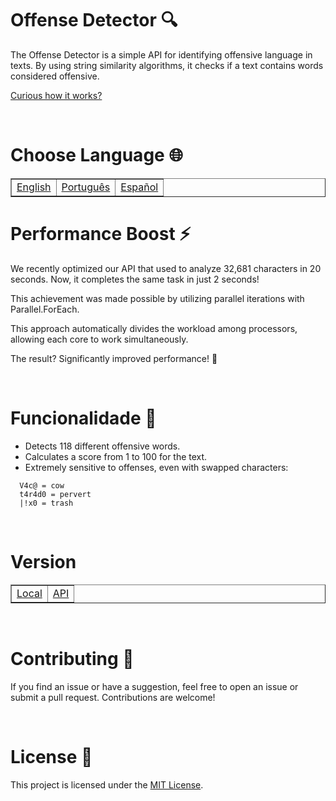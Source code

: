 # Offense Detector 🔍

The Offense Detector is a simple API for identifying offensive language in texts. By using string similarity algorithms, it checks if a text contains words considered offensive.

[Curious how it works?](Algorithm/README.md)

<br>

# Choose Language 🌐

<table border=1>
  <tr>
    <td><a href="https://github.com/JaymeFernandes/Detector_Ofensas/blob/main/README.md">English</a></td>
    <td><a href="https://github.com/JaymeFernandes/Detector_Ofensas/blob/main/README_pt.md">Português</a></td>
    <td><a href="https://github.com/JaymeFernandes/Detector_Ofensas/blob/main/README_es.md">Español</a></td>
  </tr>
</table>


# Performance Boost ⚡️

We recently optimized our API that used to analyze 32,681 characters in 20 seconds. Now, it completes the same task in just 2 seconds!

This achievement was made possible by utilizing parallel iterations with Parallel.ForEach.

This approach automatically divides the workload among processors, allowing each core to work simultaneously.

The result? Significantly improved performance! 🚀

<br>

# Funcionalidade 🚀

- Detects 118 different offensive words.
- Calculates a score from 1 to 100 for the text.
- Extremely sensitive to offenses, even with swapped characters:
```
  V4c@ = cow
  t4r4d0 = pervert
  |!x0 = trash
```

<br>

# Version

<table border=1>
  <tr>
    <td><a href="https://github.com/JaymeFernandes/Detector_Ofensas/tree/main/Local-Dll">Local</a></td>
    <td><a href="https://github.com/JaymeFernandes/Detector_Ofensas/tree/main/Online-Api">API</a></td>
  </tr>
</table>

<br>

# Contributing 🤝

If you find an issue or have a suggestion, feel free to open an issue or submit a pull request. Contributions are welcome!

<br>

# License 📝

This project is licensed under the [MIT License](LICENSE).